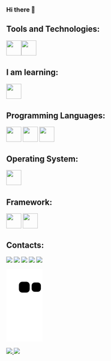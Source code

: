 ### Hi there 👋

<!--
**PACFWL/PACFWL** is a ✨ _special_ ✨ repository because its `README.md` (this file) appears on your GitHub profile.

Here are some ideas to get you started:

- 🔭 I’m currently working on ...
- 🌱 I’m currently learning ...
- 👯 I’m looking to collaborate on ...
- 🤔 I’m looking for help with ...
- 💬 Ask me about ...
- 📫 How to reach me: ...
- 😄 Pronouns: ...
- ⚡ Fun fact: ...
-->

## Tools and Technologies:

<img loading="lazy" src="https://cdn.jsdelivr.net/gh/devicons/devicon/icons/git/git-original.svg" width="40" height="40"/><img loading="lazy" src="https://www.svgrepo.com/show/452211/github.svg" width="40" height="40"/>

## I am learning:
<img loading="lazy" src="https://www.svgrepo.com/show/448236/linux.svg" width="40" height="40"/>

## Programming Languages:

<img loading="lazy" src="https://www.svgrepo.com/show/353924/java.svg" width="40" height="40"/> <img loading="lazy" src="https://www.svgrepo.com/show/255832/sql.svg" width="40" height="40"/> <img loading="lazy" src="https://www.svgrepo.com/show/353925/javascript.svg" width="40" height="40"/>

## Operating System:
<img loading="lazy" src="https://www.svgrepo.com/show/382713/windows-applications.svg" width="40" height="40"/> 

## Framework: 
<img loading="lazy" src="https://www.svgrepo.com/show/354380/spring-icon.svg" width="40" height="40"/> <img loading="lazy" src="https://www.svgrepo.com/show/452092/react.svg" width="40" height="40"/>

## Contacts:

<div>
<a href="https://www.youtube.com/seu-canal-youtube-aqui" target="_blank"><img loading="lazy" src="https://img.shields.io/badge/YouTube-FF0000?style=for-the-badge&logo=youtube&logoColor=white" target="_blank"></a>
<a href="https://instagram.com/seu-usuário-instagram-aqui" target="_blank"><img loading="lazy" src="https://img.shields.io/badge/-Instagram-%23E4405F?style=for-the-badge&logo=instagram&logoColor=white" target="_blank"></a>
<a href="https://www.twitch.tv/seu-usuário-aqui" target="_blank"><img loading="lazy" src="https://img.shields.io/badge/Twitch-9146FF?style=for-the-badge&logo=twitch&logoColor=white" target="_blank"></a>
<a href = "mailto:contato@seu-usuário-aqui"><img loading="lazy" src="https://img.shields.io/badge/Gmail-D14836?style=for-the-badge&logo=gmail&logoColor=white" target="_blank"></a>
<a href="https://www.linkedin.com/in/seu-usuário-linkedln-aqui" target="_blank"><img loading="lazy" src="https://img.shields.io/badge/-LinkedIn-%230077B5?style=for-the-badge&logo=linkedin&logoColor=white" target="_blank"></a>   
</div>

![Snake animation](https://github.com/PACFWL/PACFWL/blob/output/github-contribution-grid-snake.svg)

<div>
<a href="https://github.com/PACFWL">
<img loading="lazy" height="180em" src="https://github-readme-stats.vercel.app/api/top-langs/?username=PACFWL&layout=compact&langs_count=7&theme=dracula"/>
<img loading="lazy" height="180em" src="https://github-readme-stats.vercel.app/api?username=PACFWL&show_icons=true&theme=dracula&include_all_commits=true&count_private=true"/>
</div>
